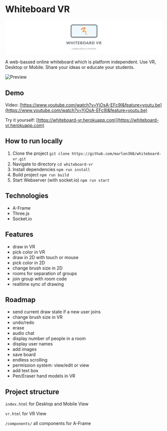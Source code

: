 # Whiteboard VR

![Banner](media/banner.jpg)

A web-bassed online whiteboard which is platform independent. Use VR, Desktop or Mobile. Share your ideas or educate your students.

![Preview](media/demo.gif)

## Demo

Video: [https://www.youtube.com/watch?v=YjOsA-EFc9I&feature=youtu.be](https://www.youtube.com/watch?v=YjOsA-EFc9I&feature=youtu.be)

Try it yourself: [https://whiteboard-vr.herokuapp.com](https://whiteboard-vr.herokuapp.com)

## How to run locally

1. Clone the project `git clone https://github.com/marlon360/whiteboard-vr.git`
2. Navigate to directory `cd whiteboard-vr`
3. Install dependencies `npm run install`
4. Build project `npm run build`
5. Start Webserver (with socket.io) `npm run start`

## Technologies

- A-Frame
- Three.js
- Socket.io

## Features

- draw in VR
- pick color in VR
- draw in 2D with touch or mouse
- pick color in 2D
- change brush size in 2D
- rooms for separation of groups
- join group with room code
- realtime sync of drawing

## Roadmap

- send current draw state if a new user joins
- change brush size in VR
- undo/redo
- erase
- audio chat
- display number of people in a room
- display user names
- add images
- save board
- endless scrolling
- permission system: view/edit or view
- add text box
- Pen/Eraser hand models in VR

## Project structure

`index.html` for Desktop and Mobile View

`vr.html` for VR View

`/components/` all components for A-Frame